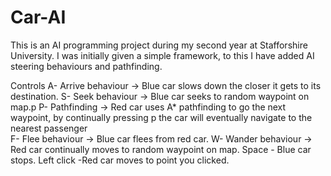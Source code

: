 # Car-AI
This is an AI programming project during my second year at Stafforshire University. 
I was initially given a simple framework, to this I have added AI steering behaviours and pathfinding. 

Controls
A- Arrive behaviour -> Blue car slows down the closer it gets to its destination.
S- Seek behaviour -> Blue car seeks to random waypoint on map.p
P- Pathfinding -> Red car uses A* pathfinding to go the next waypoint, by continually pressing p the car will eventually navigate to the nearest passenger  
F- Flee behaviour -> Blue car flees from red car.
W- Wander behaviour -> Red car continually moves to random waypoint on map.
Space - Blue car stops.
Left click -Red car moves to point you clicked. 

